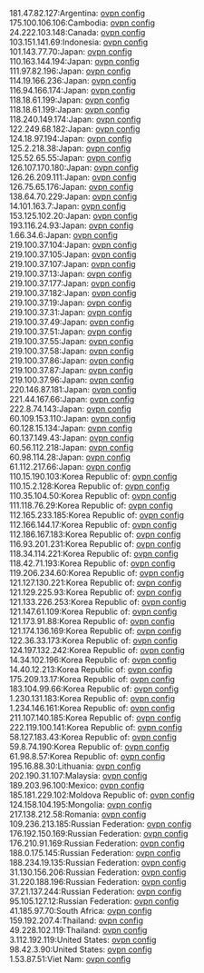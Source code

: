 181.47.82.127:Argentina: [ovpn config](vpn/181_47_82_127.ovpn)  
175.100.106.106:Cambodia: [ovpn config](vpn/175_100_106_106.ovpn)  
24.222.103.148:Canada: [ovpn config](vpn/24_222_103_148.ovpn)  
103.151.141.69:Indonesia: [ovpn config](vpn/103_151_141_69.ovpn)  
101.143.77.70:Japan: [ovpn config](vpn/101_143_77_70.ovpn)  
110.163.144.194:Japan: [ovpn config](vpn/110_163_144_194.ovpn)  
111.97.82.196:Japan: [ovpn config](vpn/111_97_82_196.ovpn)  
114.19.166.236:Japan: [ovpn config](vpn/114_19_166_236.ovpn)  
116.94.166.174:Japan: [ovpn config](vpn/116_94_166_174.ovpn)  
118.18.61.199:Japan: [ovpn config](vpn/118_18_61_199.ovpn)  
118.18.61.199:Japan: [ovpn config](vpn/118_18_61_199.ovpn)  
118.240.149.174:Japan: [ovpn config](vpn/118_240_149_174.ovpn)  
122.249.68.182:Japan: [ovpn config](vpn/122_249_68_182.ovpn)  
124.18.97.194:Japan: [ovpn config](vpn/124_18_97_194.ovpn)  
125.2.218.38:Japan: [ovpn config](vpn/125_2_218_38.ovpn)  
125.52.65.55:Japan: [ovpn config](vpn/125_52_65_55.ovpn)  
126.107.170.180:Japan: [ovpn config](vpn/126_107_170_180.ovpn)  
126.26.209.111:Japan: [ovpn config](vpn/126_26_209_111.ovpn)  
126.75.65.176:Japan: [ovpn config](vpn/126_75_65_176.ovpn)  
138.64.70.229:Japan: [ovpn config](vpn/138_64_70_229.ovpn)  
14.101.163.7:Japan: [ovpn config](vpn/14_101_163_7.ovpn)  
153.125.102.20:Japan: [ovpn config](vpn/153_125_102_20.ovpn)  
193.116.24.93:Japan: [ovpn config](vpn/193_116_24_93.ovpn)  
1.66.34.6:Japan: [ovpn config](vpn/1_66_34_6.ovpn)  
219.100.37.104:Japan: [ovpn config](vpn/219_100_37_104.ovpn)  
219.100.37.105:Japan: [ovpn config](vpn/219_100_37_105.ovpn)  
219.100.37.107:Japan: [ovpn config](vpn/219_100_37_107.ovpn)  
219.100.37.13:Japan: [ovpn config](vpn/219_100_37_13.ovpn)  
219.100.37.177:Japan: [ovpn config](vpn/219_100_37_177.ovpn)  
219.100.37.182:Japan: [ovpn config](vpn/219_100_37_182.ovpn)  
219.100.37.19:Japan: [ovpn config](vpn/219_100_37_19.ovpn)  
219.100.37.31:Japan: [ovpn config](vpn/219_100_37_31.ovpn)  
219.100.37.49:Japan: [ovpn config](vpn/219_100_37_49.ovpn)  
219.100.37.51:Japan: [ovpn config](vpn/219_100_37_51.ovpn)  
219.100.37.55:Japan: [ovpn config](vpn/219_100_37_55.ovpn)  
219.100.37.58:Japan: [ovpn config](vpn/219_100_37_58.ovpn)  
219.100.37.86:Japan: [ovpn config](vpn/219_100_37_86.ovpn)  
219.100.37.87:Japan: [ovpn config](vpn/219_100_37_87.ovpn)  
219.100.37.96:Japan: [ovpn config](vpn/219_100_37_96.ovpn)  
220.146.87.181:Japan: [ovpn config](vpn/220_146_87_181.ovpn)  
221.44.167.66:Japan: [ovpn config](vpn/221_44_167_66.ovpn)  
222.8.74.143:Japan: [ovpn config](vpn/222_8_74_143.ovpn)  
60.109.153.110:Japan: [ovpn config](vpn/60_109_153_110.ovpn)  
60.128.15.134:Japan: [ovpn config](vpn/60_128_15_134.ovpn)  
60.137.149.43:Japan: [ovpn config](vpn/60_137_149_43.ovpn)  
60.56.112.218:Japan: [ovpn config](vpn/60_56_112_218.ovpn)  
60.98.114.28:Japan: [ovpn config](vpn/60_98_114_28.ovpn)  
61.112.217.66:Japan: [ovpn config](vpn/61_112_217_66.ovpn)  
110.15.190.103:Korea Republic of: [ovpn config](vpn/110_15_190_103.ovpn)  
110.15.2.128:Korea Republic of: [ovpn config](vpn/110_15_2_128.ovpn)  
110.35.104.50:Korea Republic of: [ovpn config](vpn/110_35_104_50.ovpn)  
111.118.76.29:Korea Republic of: [ovpn config](vpn/111_118_76_29.ovpn)  
112.165.233.185:Korea Republic of: [ovpn config](vpn/112_165_233_185.ovpn)  
112.166.144.17:Korea Republic of: [ovpn config](vpn/112_166_144_17.ovpn)  
112.186.167.183:Korea Republic of: [ovpn config](vpn/112_186_167_183.ovpn)  
116.93.201.231:Korea Republic of: [ovpn config](vpn/116_93_201_231.ovpn)  
118.34.114.221:Korea Republic of: [ovpn config](vpn/118_34_114_221.ovpn)  
118.42.71.193:Korea Republic of: [ovpn config](vpn/118_42_71_193.ovpn)  
119.206.234.60:Korea Republic of: [ovpn config](vpn/119_206_234_60.ovpn)  
121.127.130.221:Korea Republic of: [ovpn config](vpn/121_127_130_221.ovpn)  
121.129.225.93:Korea Republic of: [ovpn config](vpn/121_129_225_93.ovpn)  
121.133.226.253:Korea Republic of: [ovpn config](vpn/121_133_226_253.ovpn)  
121.147.61.109:Korea Republic of: [ovpn config](vpn/121_147_61_109.ovpn)  
121.173.91.88:Korea Republic of: [ovpn config](vpn/121_173_91_88.ovpn)  
121.174.136.169:Korea Republic of: [ovpn config](vpn/121_174_136_169.ovpn)  
122.36.33.173:Korea Republic of: [ovpn config](vpn/122_36_33_173.ovpn)  
124.197.132.242:Korea Republic of: [ovpn config](vpn/124_197_132_242.ovpn)  
14.34.102.196:Korea Republic of: [ovpn config](vpn/14_34_102_196.ovpn)  
14.40.12.213:Korea Republic of: [ovpn config](vpn/14_40_12_213.ovpn)  
175.209.13.17:Korea Republic of: [ovpn config](vpn/175_209_13_17.ovpn)  
183.104.99.66:Korea Republic of: [ovpn config](vpn/183_104_99_66.ovpn)  
1.230.131.183:Korea Republic of: [ovpn config](vpn/1_230_131_183.ovpn)  
1.234.146.161:Korea Republic of: [ovpn config](vpn/1_234_146_161.ovpn)  
211.107.140.185:Korea Republic of: [ovpn config](vpn/211_107_140_185.ovpn)  
222.119.100.141:Korea Republic of: [ovpn config](vpn/222_119_100_141.ovpn)  
58.127.183.43:Korea Republic of: [ovpn config](vpn/58_127_183_43.ovpn)  
59.8.74.190:Korea Republic of: [ovpn config](vpn/59_8_74_190.ovpn)  
61.98.8.57:Korea Republic of: [ovpn config](vpn/61_98_8_57.ovpn)  
195.16.88.30:Lithuania: [ovpn config](vpn/195_16_88_30.ovpn)  
202.190.31.107:Malaysia: [ovpn config](vpn/202_190_31_107.ovpn)  
189.203.96.100:Mexico: [ovpn config](vpn/189_203_96_100.ovpn)  
185.181.229.102:Moldova Republic of: [ovpn config](vpn/185_181_229_102.ovpn)  
124.158.104.195:Mongolia: [ovpn config](vpn/124_158_104_195.ovpn)  
217.138.212.58:Romania: [ovpn config](vpn/217_138_212_58.ovpn)  
109.236.213.185:Russian Federation: [ovpn config](vpn/109_236_213_185.ovpn)  
176.192.150.169:Russian Federation: [ovpn config](vpn/176_192_150_169.ovpn)  
176.210.91.169:Russian Federation: [ovpn config](vpn/176_210_91_169.ovpn)  
188.0.175.145:Russian Federation: [ovpn config](vpn/188_0_175_145.ovpn)  
188.234.19.135:Russian Federation: [ovpn config](vpn/188_234_19_135.ovpn)  
31.130.156.206:Russian Federation: [ovpn config](vpn/31_130_156_206.ovpn)  
31.220.188.196:Russian Federation: [ovpn config](vpn/31_220_188_196.ovpn)  
37.21.137.244:Russian Federation: [ovpn config](vpn/37_21_137_244.ovpn)  
95.105.127.12:Russian Federation: [ovpn config](vpn/95_105_127_12.ovpn)  
41.185.97.70:South Africa: [ovpn config](vpn/41_185_97_70.ovpn)  
159.192.207.4:Thailand: [ovpn config](vpn/159_192_207_4.ovpn)  
49.228.102.119:Thailand: [ovpn config](vpn/49_228_102_119.ovpn)  
3.112.192.119:United States: [ovpn config](vpn/3_112_192_119.ovpn)  
98.42.3.90:United States: [ovpn config](vpn/98_42_3_90.ovpn)  
1.53.87.51:Viet Nam: [ovpn config](vpn/1_53_87_51.ovpn)  
